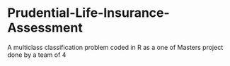 # Prudential-Life-Insurance-Assessment
A multiclass classification problem coded in R as a one of Masters project done by a team of 4
